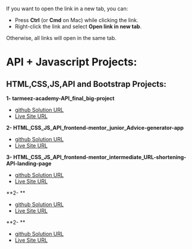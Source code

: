 

If you want to open the link in a new tab, you can:

- Press **Ctrl** (or **Cmd** on Mac) while clicking the link.
- Right-click the link and select **Open link in new tab**.

Otherwise, all links will open in the same tab.

# API + Javascript Projects:
## HTML,CSS,JS,API and Bootstrap Projects:

**1- tarmeez-academy-API_final_big-project**

- <a href="https://github.com/olahasan/tarmeez-academy-API_final_big-project" target="_blank">github Solution URL</a>
- <a href="https://tarmeez-academy-api-final-big-project.netlify.app/" target="_blank">Live Site URL</a>


**2- HTML_CSS_JS_API_frontend-mentor_junior_Advice-generator-app**

- <a href="https://github.com/olahasan/HTML_CSS_JS_API_frontend-mentor_junior_Advice-generator-app?tab=readme-ov-file" target="_blank">github Solution URL</a>
- <a href="https://olahasan.github.io/HTML_CSS_JS_API_frontend-mentor_junior_Advice-generator-app/" target="_blank">Live Site URL</a>


**3- HTML_CSS_JS_API_frontend-mentor_intermediate_URL-shortening-API-landing-page**

- <a href="https://github.com/olahasan/HTML_CSS_JS_API_frontend-mentor_intermediate_URL-shortening-API-landing-page" target="_blank">github Solution URL</a>
- <a href="https://olahasan.github.io/HTML_CSS_JS_API_frontend-mentor_intermediate_URL-shortening-API-landing-page/" target="_blank">Live Site URL</a>


**2- **

- <a href="" target="_blank">github Solution URL</a>
- <a href="" target="_blank">Live Site URL</a>


**2- **

- <a href="" target="_blank">github Solution URL</a>
- <a href="" target="_blank">Live Site URL</a>



